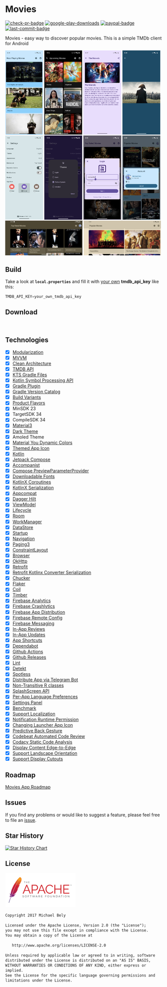Movies
=

[![check-pr-badge](https://github.com/michaelbel/movies/actions/workflows/check_pr.yml/badge.svg?branch=develop)](https://github.com/michaelbel/movies/actions/workflows/check_pr.yml)
[![google-play-downloads](https://PlayBadges.pavi2410.me/badge/downloads?id=org.michaelbel.moviemade)](https://play.google.com/store/apps/details?id=org.michaelbel.moviemade)
[![paypal-badge](https://img.shields.io/badge/Donate-Paypal-FF5252.svg)](https://paypal.me/michaelbel)
[![last-commit-badge](https://img.shields.io/github/last-commit/michaelbel/moviemade?color=FF5252)](https://github.com/michaelbel/moviemade/commits)

Movies - easy way to discover popular movies. This is a simple TMDb client for Android

<div style="dispaly:flex">
    <img src="config/images/1.png" width="24%">
    <img src="config/images/2.png" width="24%">
    <img src="config/images/3.png" width="24%">
    <img src="config/images/4.png" width="24%">
    <img src="config/images/5.png" width="24%">
    <img src="config/images/6.png" width="24%">
    <img src="config/images/7.png" width="24%">
    <img src="config/images/8.png" width="24%">
    <img src="config/images/9.png" width="49%">
    <img src="config/images/10.png" width="49%">
</div>

## Build

Take a look at <b>`local.properties`</b> and fill it with [your own](https://developers.themoviedb.org/3/getting-started/introduction) <b>tmdb_api_key</b> like this:
```gradle
TMDB_API_KEY=your_own_tmdb_api_key
```

## Download

[<img src="config/images/badge-google-play.png" alt="" height="80">](https://play.google.com/store/apps/details?id=org.michaelbel.moviemade)
[<img src="config/images/badge-huawei-appgallery.png" alt="" height="80">](https://appgallery.cloud.huawei.com/ag/n/app/C109677247)
[<img src="config/images/badge-direct-apk.png" alt="" height="80">](https://github.com/michaelbel/movies/releases/download/1.5.2/Movies-v1.5.2.1366.-release.apk)

## Technologies

- [x] [Modularization](https://d.android.com/topic/modularization)
- [x] [MVVM](https://d.android.com/topic/architecture)
- [x] [Clean Architecture](https://d.android.com/topic/architecture)
- [x] [TMDB API](https://developers.themoviedb.org/3/getting-started)
- [x] [KTS Gradle Files](https://d.android.com/studio/build/migrate-to-kts)
- [x] [Kotlin Symbol Processing API](https://d.android.com/studio/build/migrate-to-ksp)
- [x] [Gradle Plugin](https://d.android.com/studio/releases/gradle-plugin)
- [x] [Gradle Version Catalog](https://d.android.com/build/migrate-to-catalogs)
- [x] [Build Variants](https://d.android.com/build/build-variants)
- [x] [Product Flavors](https://d.android.com/build/build-variants#product-flavors)
- [x] MinSDK 23
- [x] TargetSDK 34
- [x] CompileSDK 34
- [x] [Material3](https://m3.material.io)
- [x] [Dark Theme](https://d.android.com/develop/ui/views/theming/darktheme)
- [x] Amoled Theme
- [x] [Material You Dynamic Colors](https://d.android.com/develop/ui/views/theming/dynamic-colors)
- [x] [Themed App Icon](https://d.android.com/develop/ui/views/launch/icon_design_adaptive)
- [x] [Kotlin](https://d.android.com/kotlin)
- [x] [Jetpack Compose](https://d.android.com/jetpack/compose)
- [x] [Accompanist](https://github.com/google/accompanist)
- [x] [Compose PreviewParameterProvider](https://d.android.com/jetpack/compose/tooling#previewparameter)
- [x] [Downloadable Fonts](https://d.android.com/develop/ui/views/text-and-emoji/downloadable-fonts)
- [x] [KotlinX Coroutines](https://github.com/Kotlin/kotlinx.coroutines)
- [x] [KotlinX Serialization](https://github.com/Kotlin/kotlinx.serialization)
- [x] [Appcompat](https://d.android.com/jetpack/androidx/releases/appcompat)
- [x] [Dagger Hilt](https://github.com/google/dagger)
- [x] [ViewModel](https://d.android.com/topic/libraries/architecture/viewmodel)
- [x] [Lifecycle](https://d.android.com/topic/libraries/architecture/lifecycle)
- [x] [Room](https://d.android.com/training/data-storage/room)
- [x] [WorkManager](https://d.android.com/topic/libraries/architecture/workmanager)
- [x] [DataStore](https://d.android.com/datastore)
- [x] [Startup](https://d.android.com/jetpack/androidx/releases/startup)
- [x] [Navigation](https://d.android.com/guide/navigation)
- [x] [Paging3](https://d.android.com/topic/libraries/architecture/paging/v3-overview)
- [x] [ConstraintLayout](https://d.android.com/develop/ui/views/layout/constraint-layout)
- [x] [Browser](https://d.android.com/jetpack/androidx/releases/browser)
- [x] [OkHttp](https://github.com/square/okhttp)
- [x] [Retrofit](https://github.com/square/retrofit)
- [x] [Retrofit Kotlinx Converter Serialization](https://github.com/JakeWharton/retrofit2-kotlinx-serialization-converter)
- [x] [Chucker](https://github.com/ChuckerTeam/chucker)
- [x] [Flaker](https://github.com/rotbolt/flaker)
- [x] [Coil](https://github.com/coil-kt/coil)
- [x] [Timber](https://github.com/JakeWharton/timber)
- [x] [Firebase Analytics](https://firebase.google.com/products/analytics)
- [x] [Firebase Crashlytics](https://firebase.google.com/products/crashlytics)
- [x] [Firebase App Distribution](https://firebase.google.com/products/app-distribution)
- [x] [Firebase Remote Config](https://firebase.google.com/products/remote-config)
- [x] [Firebase Messaging](https://firebase.google.com/products/cloud-messaging)
- [x] [In-App Reviews](https://d.android.com/guide/playcore/in-app-review)
- [x] [In-App Updates](https://d.android.com/guide/playcore/in-app-updates)
- [x] [App Shortcuts](https://d.android.com/develop/ui/views/launch/shortcuts)
- [x] [Dependabot](https://github.com/dependabot)
- [x] [Github Actions](https://github.com/michaelbel/movies/tree/develop/.github/workflows)
- [x] [Github Releases](https://github.com/michaelbel/movies/releases)
- [x] [Lint](https://d.android.com/studio/write/lint)
- [x] [Detekt](https://github.com/detekt/detekt)
- [x] [Spotless](https://github.com/diffplug/spotless)
- [x] [Distribute App via Telegram Bot](https://github.com/appleboy/telegram-action)
- [x] [Non-Transitive R classes](https://d.android.com/studio/build/optimize-your-build#use-non-transitive-r-classes)
- [x] [SplashScreen API](https://d.android.com/develop/ui/views/launch/splash-screen)
- [x] [Per-App Language Preferences](https://d.android.com/guide/topics/resources/app-languages)
- [x] [Settings Panel](https://d.android.com/reference/android/provider/Settings.Panel)
- [x] [Benchmark](https://d.android.com/topic/performance/benchmarking/benchmarking-overview)
- [x] [Support Localization](https://d.android.com/guide/topics/resources/localization)
- [x] [Notification Runtime Permission](https://d.android.com/develop/ui/views/notifications/notification-permission)
- [x] [Changing Launcher App Icon](https://d.android.com/guide/topics/manifest/activity-alias-element)
- [x] [Predictive Back Gesture](https://d.android.com/guide/navigation/custom-back/predictive-back-gesture)
- [x] [Codebeat Automated Code Review](https://codebeat.co/projects/github-com-michaelbel-movies-develop)
- [x] [Codacy Static Code Analysis](https://app.codacy.com/gh/michaelbel/movies/dashboard)
- [x] [Display Content Edge-to-Edge](https://d.android.com/develop/ui/views/layout/edge-to-edge)
- [x] [Support Landscape Orientation](https://d.android.com/guide/topics/large-screens/support-different-screen-sizes)
- [x] [Support Display Cutouts](https://d.android.com/jetpack/compose/system/cutouts)

## Roadmap
[Movies App Roadmap](https://github.com/users/michaelbel/projects/1/views/1)

## Issues
If you find any problems or would like to suggest a feature, please feel free to file an [issue](https://github.com/michaelbel/moviemade/issues).

## Star History
<a href="https://star-history.com/#michaelbel/movies&Date">
  <picture>
    <source media="(prefers-color-scheme: dark)" srcset="https://api.star-history.com/svg?repos=michaelbel/movies&type=Date&theme=dark" />
    <source media="(prefers-color-scheme: light)" srcset="https://api.star-history.com/svg?repos=michaelbel/movies&type=Date" />
    <img alt="Star History Chart" src="https://api.star-history.com/svg?repos=michaelbel/movies&type=Date" />
  </picture>
</a>

## License
<a href="http://www.apache.org/licenses/LICENSE-2.0" target="_blank">
  <img alt="Apache License 2.0" src="config/images/apache.png" height="110"/>
</a>

    Copyright 2017 Michael Bely

    Licensed under the Apache License, Version 2.0 (the "License");
    you may not use this file except in compliance with the License.
    You may obtain a copy of the License at

       http://www.apache.org/licenses/LICENSE-2.0

    Unless required by applicable law or agreed to in writing, software
    distributed under the License is distributed on an "AS IS" BASIS,
    WITHOUT WARRANTIES OR CONDITIONS OF ANY KIND, either express or implied.
    See the License for the specific language governing permissions and
    limitations under the License.
